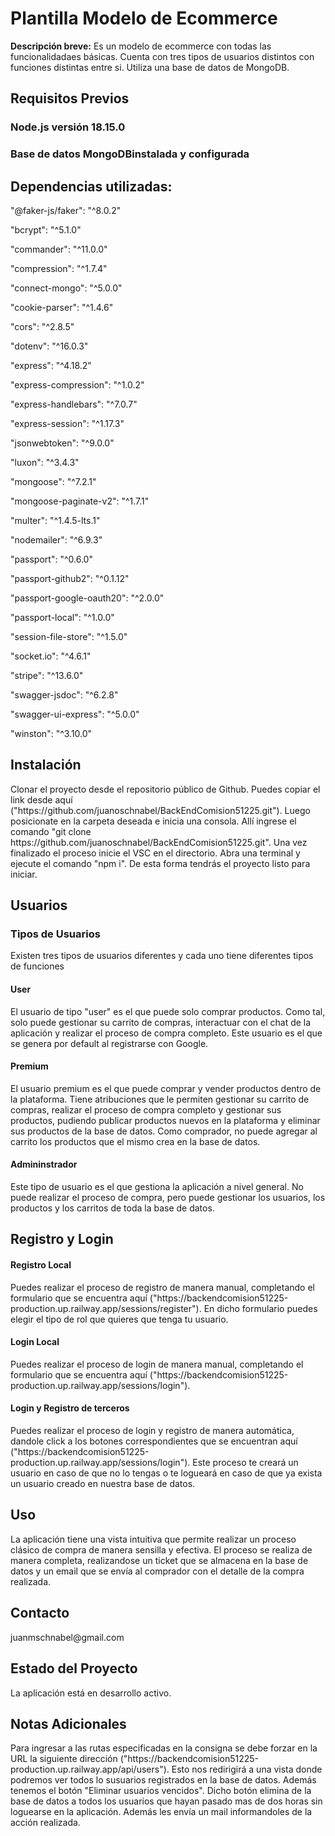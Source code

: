<!DOCTYPE html>
<html>
<title>MODELO DE ECOMMERCE</title>
<h1>Plantilla Modelo de Ecommerce</h1>
<p><strong>Descripción breve:</strong> Es un modelo de ecommerce con todas las funcionalidadaes básicas. Cuenta con tres tipos de usuarios distintos con funciones distintas entre si. Utiliza una base de datos de MongoDB.</p>
<h2>Requisitos Previos</h2>
<h3>Node.js versión 18.15.0</h3>
<h3>Base de datos MongoDBinstalada y configurada</h3>
<h2>Dependencias utilizadas:</h2>
<p>"@faker-js/faker": "^8.0.2"</p>
<p>"bcrypt": "^5.1.0"</p>
<p>"commander": "^11.0.0"</p>
<p>"compression": "^1.7.4"</p>
<p>"connect-mongo": "^5.0.0"</p>
<p> "cookie-parser": "^1.4.6"</p>
<p> "cors": "^2.8.5"</p>
<p>"dotenv": "^16.0.3"</p>
<p>"express": "^4.18.2"</p>
<p>"express-compression": "^1.0.2"</p>
<p>"express-handlebars": "^7.0.7"</p>
<p>"express-session": "^1.17.3"</p>
<p>"jsonwebtoken": "^9.0.0"</p>
<p>"luxon": "^3.4.3"</p>
<p>"mongoose": "^7.2.1"</p>
<p>"mongoose-paginate-v2": "^1.7.1"</p>
<p>"multer": "^1.4.5-lts.1"</p>
<p>"nodemailer": "^6.9.3"</p>
<p>"passport": "^0.6.0"</p>
<p>"passport-github2": "^0.1.12"</p>
<p>"passport-google-oauth20": "^2.0.0"</p>
<p>"passport-local": "^1.0.0"</p>
<p>"session-file-store": "^1.5.0"</p>
<p>"socket.io": "^4.6.1"</p>
<p>"stripe": "^13.6.0"</p>
<p>"swagger-jsdoc": "^6.2.8"</p>
<p> "swagger-ui-express": "^5.0.0"</p>
<p>"winston": "^3.10.0"</p>
<h2>Instalación</h2>
<p>Clonar el proyecto desde el repositorio público de Github. Puedes copiar el link desde aquí ("https://github.com/juanoschnabel/BackEndComision51225.git"). Luego posicionate en la carpeta deseada e inicia una consola. Allí ingrese el comando "git clone https://github.com/juanoschnabel/BackEndComision51225.git". Una vez finalizado el proceso inicie el VSC en el directorio. Abra una terminal y ejecute el comando "npm i". De esta forma tendrás el proyecto listo para iniciar.</p>
<h2>Usuarios</h2>
<h3>Tipos de Usuarios</h3>
<p>Existen tres tipos de usuarios diferentes y cada uno tiene diferentes tipos de funciones</p>
<h4>User</h4>
<p>El usuario de tipo "user" es el que puede solo comprar productos. Como tal, solo puede gestionar su carrito de compras, interactuar con el chat de la aplicación y realizar el proceso de compra completo. Este usuario es el que se genera por default al registrarse con Google.</p>
<h4>Premium</h4>
<p>El usuario premium es el que puede comprar y vender productos dentro de la plataforma. Tiene atribuciones que le permiten gestionar su carrito de compras, realizar el proceso de compra completo y gestionar sus productos, pudiendo publicar productos nuevos en la plataforma y eliminar sus productos de la base de datos. Como comprador, no puede agregar al carrito los productos que el mismo crea en la base de datos.</p>
<h4>Admininstrador</h4>
<p>Este tipo de usuario es el que gestiona la aplicación a nivel general. No puede realizar el proceso de compra, pero puede gestionar los usuarios, los productos y los carritos de toda la base de datos.</p>
<h2>Registro y Login</h2>
<h4>Registro Local</h4>
<p>Puedes realizar el proceso de registro de manera manual, completando el formulario que se encuentra aquí ("https://backendcomision51225-production.up.railway.app/sessions/register"). En dicho formulario puedes elegir el tipo de rol que quieres que tenga tu usuario.</p>
<h4>Login Local</h4>
<p>Puedes realizar el proceso de login de manera manual, completando el formulario que se encuentra aquí ("https://backendcomision51225-production.up.railway.app/sessions/login").</p>
<h4>Login y Registro de terceros</h4>
<p>Puedes realizar el proceso de login y registro de manera automática, dandole click a los botones correspondientes que se encuentran aquí ("https://backendcomision51225-production.up.railway.app/sessions/login"). Este proceso te creará un usuario en caso de que no lo tengas o te logueará en caso de que ya exista un usuario creado en nuestra base de datos.</p>
<h2>Uso</h2>
<p>La aplicación tiene una vista intuitiva que permite realizar un proceso clásico de compra de manera sensilla y efectiva. El proceso se realiza de manera completa, realizandose un ticket que se almacena en la base de datos y un email que se envía al comprador con el detalle de la compra realizada.</p>
<h2>Contacto</h2>
<p>juanmschnabel@gmail.com</p>
<h2>Estado del Proyecto</h2>
<p>La aplicación está en desarrollo activo.</p>
<h2>Notas Adicionales</h2>
<p>Para ingresar a las rutas especificadas en la consigna se debe forzar en la URL la siguiente dirección ("https://backendcomision51225-production.up.railway.app/api/users"). Esto nos redirigirá a una vista donde podremos ver todos lo susuarios registrados en la base de datos. Además tenemos el botón "Eliminar usuarios vencidos". Dicho botón elimina de la base de datos a todos los usuarios que hayan pasado mas de dos horas sin loguearse en la aplicación. Además les envía un mail informandoles de la acción realizada.</p>
</body>
</html>
